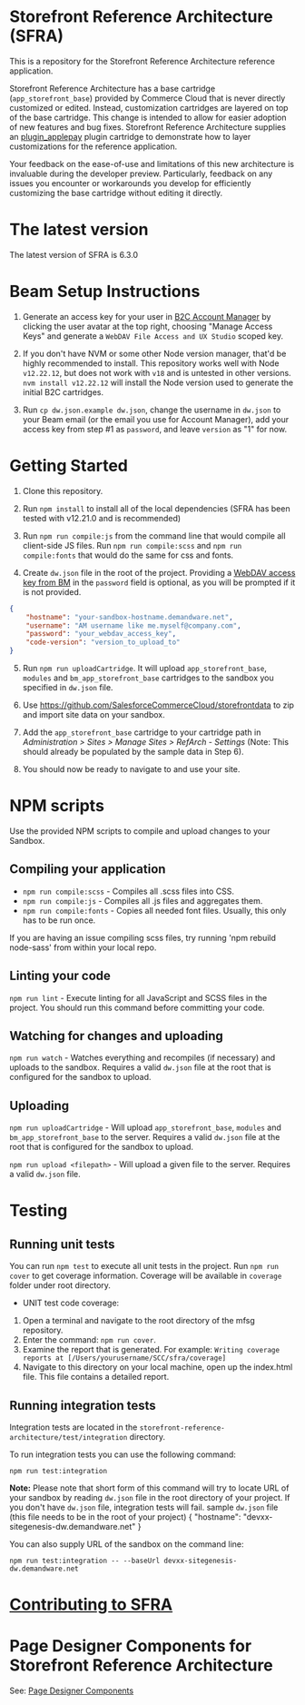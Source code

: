 # Storefront Reference Architecture (SFRA)

This is a repository for the Storefront Reference Architecture reference application.

Storefront Reference Architecture has a base cartridge (`app_storefront_base`) provided by Commerce Cloud that is never directly customized or edited. Instead, customization cartridges are layered on top of the base cartridge. This change is intended to allow for easier adoption of new features and bug fixes.
Storefront Reference Architecture supplies an [plugin_applepay](https://github.com/SalesforceCommerceCloud/plugin-applepay) plugin cartridge to demonstrate how to layer customizations for the reference application.

Your feedback on the ease-of-use and limitations of this new architecture is invaluable during the developer preview. Particularly, feedback on any issues you encounter or workarounds you develop for efficiently customizing the base cartridge without editing it directly.

# The latest version

The latest version of SFRA is 6.3.0

# Beam Setup Instructions

1. Generate an access key for your user in [B2C Account Manager](https://zyoi-001.dx.commercecloud.salesforce.com/on/demandware.store/Sites-Site/default/ViewAccount-Show) by clicking the user avatar at the top right, choosing "Manage Access Keys" and generate a `WebDAV File Access and UX Studio` scoped key.

2. If you don't have NVM or some other Node version manager, that'd be highly recommended to install. This repository works well with Node `v12.22.12`, but does not work with `v18` and is untested in other versions. `nvm install v12.22.12` will install the Node version used to generate the initial B2C cartridges.

3. Run `cp dw.json.example dw.json`, change the username in `dw.json` to your Beam email (or the email you use for Account Manager), add your access key from step #1 as `password`, and leave `version` as "1" for now.

# Getting Started

1. Clone this repository.

2. Run `npm install` to install all of the local dependencies (SFRA has been tested with v12.21.0 and is recommended)

3. Run `npm run compile:js` from the command line that would compile all client-side JS files. Run `npm run compile:scss` and `npm run compile:fonts` that would do the same for css and fonts.

4. Create `dw.json` file in the root of the project. Providing a [WebDAV access key from BM](https://documentation.b2c.commercecloud.salesforce.com/DOC1/index.jsp?topic=%2Fcom.demandware.dochelp%2Fcontent%2Fb2c_commerce%2Ftopics%2Fadmin%2Fb2c_access_keys_for_business_manager.html) in the `password` field is optional, as you will be prompted if it is not provided.

```json
{
    "hostname": "your-sandbox-hostname.demandware.net",
    "username": "AM username like me.myself@company.com",
    "password": "your_webdav_access_key",
    "code-version": "version_to_upload_to"
}
```

5. Run `npm run uploadCartridge`. It will upload `app_storefront_base`, `modules` and `bm_app_storefront_base` cartridges to the sandbox you specified in `dw.json` file.

6. Use https://github.com/SalesforceCommerceCloud/storefrontdata to zip and import site data on your sandbox.

7. Add the `app_storefront_base` cartridge to your cartridge path in _Administration > Sites > Manage Sites > RefArch - Settings_ (Note: This should already be populated by the sample data in Step 6).

8. You should now be ready to navigate to and use your site.

# NPM scripts

Use the provided NPM scripts to compile and upload changes to your Sandbox.

## Compiling your application

-   `npm run compile:scss` - Compiles all .scss files into CSS.
-   `npm run compile:js` - Compiles all .js files and aggregates them.
-   `npm run compile:fonts` - Copies all needed font files. Usually, this only has to be run once.

If you are having an issue compiling scss files, try running 'npm rebuild node-sass' from within your local repo.

## Linting your code

`npm run lint` - Execute linting for all JavaScript and SCSS files in the project. You should run this command before committing your code.

## Watching for changes and uploading

`npm run watch` - Watches everything and recompiles (if necessary) and uploads to the sandbox. Requires a valid `dw.json` file at the root that is configured for the sandbox to upload.

## Uploading

`npm run uploadCartridge` - Will upload `app_storefront_base`, `modules` and `bm_app_storefront_base` to the server. Requires a valid `dw.json` file at the root that is configured for the sandbox to upload.

`npm run upload <filepath>` - Will upload a given file to the server. Requires a valid `dw.json` file.

# Testing

## Running unit tests

You can run `npm test` to execute all unit tests in the project. Run `npm run cover` to get coverage information. Coverage will be available in `coverage` folder under root directory.

-   UNIT test code coverage:

1. Open a terminal and navigate to the root directory of the mfsg repository.
2. Enter the command: `npm run cover`.
3. Examine the report that is generated. For example: `Writing coverage reports at [/Users/yourusername/SCC/sfra/coverage]`
4. Navigate to this directory on your local machine, open up the index.html file. This file contains a detailed report.

## Running integration tests

Integration tests are located in the `storefront-reference-architecture/test/integration` directory.

To run integration tests you can use the following command:

```
npm run test:integration
```

**Note:** Please note that short form of this command will try to locate URL of your sandbox by reading `dw.json` file in the root directory of your project. If you don't have `dw.json` file, integration tests will fail.
sample `dw.json` file (this file needs to be in the root of your project)
{
"hostname": "devxx-sitegenesis-dw.demandware.net"
}

You can also supply URL of the sandbox on the command line:

```
npm run test:integration -- --baseUrl devxx-sitegenesis-dw.demandware.net
```

# [Contributing to SFRA](./CONTRIBUTING.md)

# Page Designer Components for Storefront Reference Architecture

See: [Page Designer Components](./page-designer-components.md)
